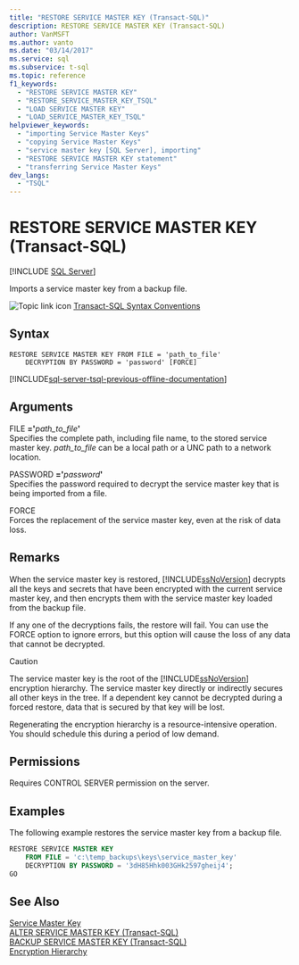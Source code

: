 ```yaml
---
title: "RESTORE SERVICE MASTER KEY (Transact-SQL)"
description: RESTORE SERVICE MASTER KEY (Transact-SQL)
author: VanMSFT
ms.author: vanto
ms.date: "03/14/2017"
ms.service: sql
ms.subservice: t-sql
ms.topic: reference
f1_keywords:
  - "RESTORE SERVICE MASTER KEY"
  - "RESTORE_SERVICE_MASTER_KEY_TSQL"
  - "LOAD SERVICE MASTER KEY"
  - "LOAD_SERVICE_MASTER_KEY_TSQL"
helpviewer_keywords:
  - "importing Service Master Keys"
  - "copying Service Master Keys"
  - "service master key [SQL Server], importing"
  - "RESTORE SERVICE MASTER KEY statement"
  - "transferring Service Master Keys"
dev_langs:
  - "TSQL"
---
```

# RESTORE SERVICE MASTER KEY (Transact-SQL)
[!INCLUDE [SQL Server](../../includes/applies-to-version/sqlserver.md)]

  Imports a service master key from a backup file.  
  
 ![Topic link icon](../../database-engine/configure-windows/media/topic-link.gif "Topic link icon") [Transact-SQL Syntax Conventions](../../t-sql/language-elements/transact-sql-syntax-conventions-transact-sql.md)  
  
## Syntax  
  
```syntaxsql
RESTORE SERVICE MASTER KEY FROM FILE = 'path_to_file'   
    DECRYPTION BY PASSWORD = 'password' [FORCE]  
```  
  
[!INCLUDE[sql-server-tsql-previous-offline-documentation](../../includes/sql-server-tsql-previous-offline-documentation.md)]

## Arguments
 FILE **='**_path\_to\_file_**'**  
 Specifies the complete path, including file name, to the stored service master key. *path_to_file* can be a local path or a UNC path to a network location.  
  
 PASSWORD **='**_password_**'**  
 Specifies the password required to decrypt the service master key that is being imported from a file.  
  
 FORCE  
 Forces the replacement of the service master key, even at the risk of data loss.  
  
## Remarks  
 When the service master key is restored, [!INCLUDE[ssNoVersion](../../includes/ssnoversion-md.md)] decrypts all the keys and secrets that have been encrypted with the current service master key, and then encrypts them with the service master key loaded from the backup file.  
  
 If any one of the decryptions fails, the restore will fail. You can use the FORCE option to ignore errors, but this option will cause the loss of any data that cannot be decrypted.  
  
> [!CAUTION]  
>  The service master key is the root of the [!INCLUDE[ssNoVersion](../../includes/ssnoversion-md.md)] encryption hierarchy. The service master key directly or indirectly secures all other keys in the tree. If a dependent key cannot be decrypted during a forced restore, data that is secured by that key will be lost.  
  
 Regenerating the encryption hierarchy is a resource-intensive operation. You should schedule this during a period of low demand.  
  
## Permissions  
 Requires CONTROL SERVER permission on the server.  
  
## Examples  
 The following example restores the service master key from a backup file.  
  
```sql  
RESTORE SERVICE MASTER KEY   
    FROM FILE = 'c:\temp_backups\keys\service_master_key'   
    DECRYPTION BY PASSWORD = '3dH85Hhk003GHk2597gheij4';  
GO  
```  
  
## See Also  
 [Service Master Key](../../relational-databases/security/encryption/sql-server-and-database-encryption-keys-database-engine.md)   
 [ALTER SERVICE MASTER KEY &#40;Transact-SQL&#41;](../../t-sql/statements/alter-service-master-key-transact-sql.md)   
 [BACKUP SERVICE MASTER KEY &#40;Transact-SQL&#41;](../../t-sql/statements/backup-service-master-key-transact-sql.md)   
 [Encryption Hierarchy](../../relational-databases/security/encryption/encryption-hierarchy.md)
